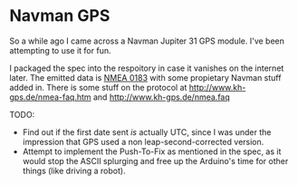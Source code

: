 Navman GPS
==========

So a while ago I came across a Navman Jupiter 31 GPS module. I've been attempting to use it for fun.

I packaged the spec into the respoitory in case it vanishes on the internet later. The emitted data is
[NMEA 0183](https://en.wikipedia.org/wiki/NMEA_0183) with some propietary Navman stuff added in.
There is some stuff on the protocol at http://www.kh-gps.de/nmea-faq.htm and http://www.kh-gps.de/nmea.faq

TODO:
* Find out if the first date sent _is_ actually UTC, since I was under the impression that GPS used a non
  leap-second-corrected version.
* Attempt to implement the Push-To-Fix as mentioned in the spec, as it would stop the ASCII splurging and
  free up the Arduino's time for other things (like driving a robot).
